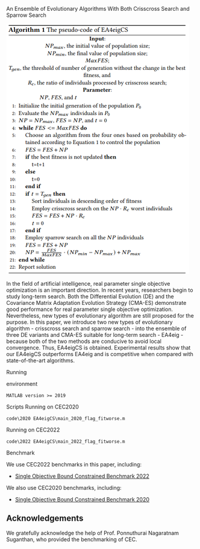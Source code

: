 An Ensemble of Evolutionary Algorithms With Both Crisscross Search and Sparrow Search



![pseudo code](pseudo-code.png)

In the field of artificial intelligence, real parameter single objective optimization is an important direction. In recent years, researchers begin to study long-term search. Both the Differential Evolution (DE) and the Covariance Matrix Adaptation Evolution Strategy (CMA-ES) demonstrate good performance for real parameter single objective optimization.  Nevertheless, new types of evolutionary algorithm are still proposed for the purpose. In this paper, we introduce two new types of evolutionary algorithm - crisscross search and sparrow search - into the ensemble of three DE variants and CMA-ES suitable for long-term search - EA4eig - because both of the two methods are conducive to avoid local convergence.
Thus, EA4eigCS is obtained. Experimental results show that our EA4eigCS outperforms EA4eig and is competitive when compared with state-of-the-art algorithms.

Running

environment
```
MATLAB version >= 2019
```
Scripts
Running on CEC2020
```
code\2020 EA4eigCS\main_2020_flag_fitworse.m
```
Running on CEC2022
```
code\2022 EA4eigCS\main_2022_flag_fitworse.m
```
 Benchmark

We use CEC2022 benchmarks in this paper, including:

* [Single Objective Bound Constrained Benchmark 2022](https://github.com/P-N-Suganthan/2022-SO-BO) 

We also use CEC2020 benchmarks, including:

* [Single Objective Bound Constrained Benchmark 2020](https://github.com/P-N-Suganthan/2020-Bound-Constrained-Opt-Benchmark)





## Acknowledgements

We gratefully acknowledge the help of Prof. Ponnuthurai Nagaratnam Suganthan, who provided the benchmarking of CEC.

